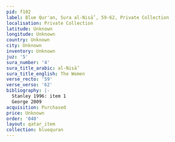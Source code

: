 ```yaml
---
pid: f102
label: Blue Qur'an, Sura al-Nisā’, 59-62, Private Collection
localisation: Private Collection
latitude: Unknown
longitude: Unknown
country: Unknown
city: Unknown
inventory: Unknown
juz: '5'
sura_number: '4'
sura_title_arabic: al-Nisā’
sura_title_english: The Women
verse_recto: '59'
verse_verso: '62'
bibliography: |-
  Stanley 1996: item 1
  George 2009
acquisition: Purchased
price: Unknown
order: '040'
layout: qatar_item
collection: bluequran
---
```

